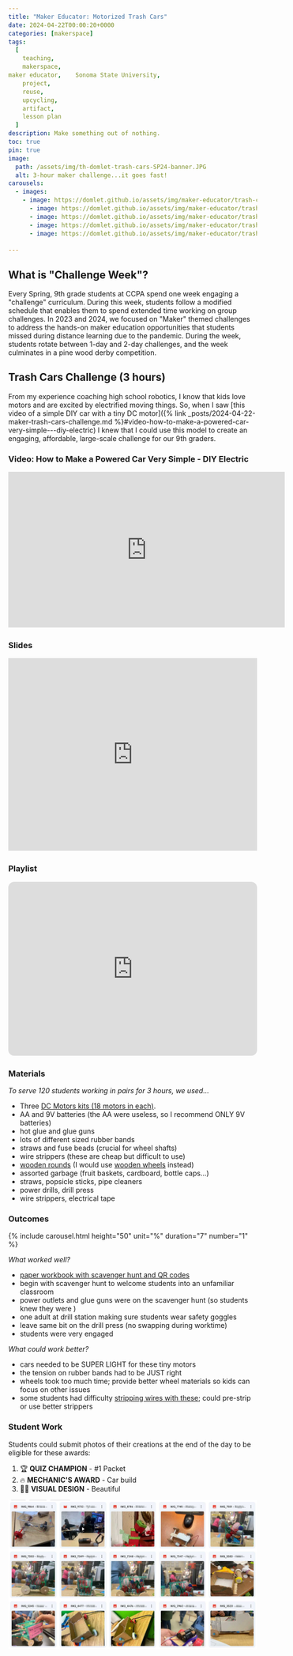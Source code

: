```yaml
---
title: "Maker Educator: Motorized Trash Cars"
date: 2024-04-22T00:00:20+0000
categories: [makerspace]
tags:
  [
    teaching,
    makerspace,
maker educator,    Sonoma State University,
    project,
    reuse,
    upcycling,
    artifact,
    lesson plan
  ]
description: Make something out of nothing.
toc: true
pin: true
image:
  path: /assets/img/th-domlet-trash-cars-SP24-banner.JPG
  alt: 3-hour maker challenge...it goes fast!
carousels:
  - images: 
    - image: https://domlet.github.io/assets/img/maker-educator/trash-cars-SP24-IMG_0945.JPG
	  - image: https://domlet.github.io/assets/img/maker-educator/trash-cars-SP24-IMG_2933.JPG
	  - image: https://domlet.github.io/assets/img/maker-educator/trash-cars-SP24-IMG_2934.JPG
	  - image: https://domlet.github.io/assets/img/maker-educator/trash-cars-SP24-IMG_2935.JPG
	  - image: https://domlet.github.io/assets/img/maker-educator/trash-cars-SP24-IMG_2936.JPG

---
```


## What is "Challenge Week"?

Every Spring, 9th grade students at CCPA spend one week engaging a "challenge" curriculum. During this week, students follow a modified schedule that enables them to spend extended time working on group challenges. In 2023 and 2024, we focused on "Maker" themed challenges to address the hands-on maker education opportunities that students missed during distance learning due to the pandemic. During the week, students rotate between 1-day and 2-day challenges, and the week culminates in a pine wood derby competition.

## Trash Cars Challenge (3 hours)

From my experience coaching high school robotics, I know that kids love motors and are excited by electrified moving things. So, when I saw [this video of a simple DIY car with a tiny DC motor]({% link _posts/2024-04-22-maker-trash-cars-challenge.md %}#video-how-to-make-a-powered-car-very-simple---diy-electric) I knew that I could use this model to create an engaging, affordable, large-scale challenge for our 9th graders.

### Video: How to Make a Powered Car Very Simple - DIY Electric

<iframe width="560" height="315" src="https://www.youtube.com/embed/qymG8w4ZIpE?si=P4Ed8t_NNLqAosdA" title="YouTube video player" frameborder="0" allow="accelerometer; autoplay; clipboard-write; encrypted-media; gyroscope; picture-in-picture; web-share" referrerpolicy="strict-origin-when-cross-origin" allowfullscreen></iframe>

### Slides

<iframe class="slides-container" src="https://docs.google.com/presentation/d/e/2PACX-1vS_hL-kCe8fPcUavT4uOJ_66ABSMdzrhBXWOG3hmqlhmh0jR23fLfz7i7EQ6I7XVremdMINasfmAg9x/embed?start=false&loop=false" frameborder="0" width="100%" height="390" allowfullscreen="true" mozallowfullscreen="true" webkitallowfullscreen="true"></iframe>

### Playlist

<iframe style="border-radius:12px" src="https://open.spotify.com/embed/playlist/0O7fiWVeQbD39pwHo9jUbn?utm_source=generator" width="100%" height="352" frameBorder="0" allowfullscreen="" allow="autoplay; clipboard-write; encrypted-media; fullscreen; picture-in-picture" loading="lazy"></iframe>

### Materials

_To serve 120 students working in pairs for 3 hours, we used..._

- Three [DC Motors kits (18 motors in each)](https://www.walmart.com/ip/18-Set-276PCS-DC-Motor-Kit-Mini-Electric-Circuit-Kit-DIY-Science-Projects-Motors-LED-Light-Vanes-Propeller-AA-Battery-Holder-Plastic-Gears-Electrical/5124711731).
- AA and 9V batteries (the AA were useless, so I recommend ONLY 9V batteries)
- hot glue and glue guns
- lots of different sized rubber bands
- straws and fuse beads (crucial for wheel shafts)
- wire strippers (these are cheap but difficult to use)
- [wooden rounds](https://www.amazon.com/AxeSickle-Unfinished-Projects-Ornaments-Limitations/dp/B01DWK4884/ref=sr_1_19_sspa?crid=204AJMFFLKWWF&dib=eyJ2IjoiMSJ9.Oqe69wG_Un2JsU1khJxGrtBWuww4kGPrEUf5QXFgAJ7p0RfX65n8OfqFrGpEeRXicfMkJd7IDYfCFyvUhc60KMpOYhx3tzUOknYnCv6vl1VlUyJ_-M66izwlii4ZdJdICUyigRid4xPf8cS3Z5B7-kQdAerT0YBorpChw0dn1SRkdvKUH39SMbPGV36E4Ri03W1sooRDEwNiCZdhBTaakMO_u50OM1qI7Y-rYEh8tww4AW37htW40uLNOamJQlCd3A9a-r273rHN3j5pz7c0YV-ZqncqDgXLi_t1C3qvBQw.2lNtUy6peNx8nqD9bN8y35ydRkCWpcyW8rZyCfgwZuU&dib_tag=se&keywords=wooden%2Bcircles%2Bfor%2Bcrafts&qid=1734818634&sprefix=wooden%2Bcirc%2Caps%2C194&sr=8-19-spons&sp_csd=d2lkZ2V0TmFtZT1zcF9tdGY&th=1) (I would use [wooden wheels](https://www.amazon.com/Wooden-Treaded-Perfect-Projects-GNIEMCKIN/dp/B0C5MKVYQL/ref=sr_1_14_sspa?crid=10XP3I2Y3SVUO&dib=eyJ2IjoiMSJ9.W3IYVFCwAZS_Adje2YzL2bawaN78SSGXPDtfna4mQcaRf_6uwLwzdSFz89b0Y6MOhblR941mFGfsIZhrvb3wJLOy1mFObO_ociTcVWqcgyn_CXvKkv4KSuI4J4j9dpE8jl_BAvdq_Q1HAtQ8k816YitLIFPgz_5OZ_S51jggHtZeVAmSb4w44lBBt9wdnhpJUYtQCfUyebKu3fwX_l9idhzz3RISmhlCqg9jBo8iVDmszIWFull8UXlAha5_FEbAyW056rzHln5d0pbwjeuI58EzkKOyD3DaxUrsE-QdSus.P37XcjkSX8MRLrdmVNu5snIpmbhPq2MnTRWfIWshsMg&dib_tag=se&keywords=toy%2Bwheels&qid=1734818700&sprefix=toy%2Bwheels%2Caps%2C190&sr=8-14-spons&sp_csd=d2lkZ2V0TmFtZT1zcF9tdGY&th=1) instead)
- assorted garbage (fruit baskets, cardboard, bottle caps...)
- straws, popsicle sticks, pipe cleaners
- power drills, drill press
- wire strippers, electrical tape

### Outcomes

{% include carousel.html height="50" unit="%" duration="7" number="1" %}

_What worked well?_

- [paper workbook with scavenger hunt and QR codes](https://docs.google.com/document/d/1csG47c-raoFEUnA-ecDjaA1V2DobzVfk1BjmaQ0t1dY/edit?tab=t.0)
- begin with scavenger hunt to welcome students into an unfamiliar classroom
- power outlets and glue guns were on the scavenger hunt (so students knew they were )
- one adult at drill station making sure students wear safety goggles
- leave same bit on the drill press (no swapping during worktime)
- students were very engaged

_What could work better?_

- cars needed to be SUPER LIGHT for these tiny motors
- the tension on rubber bands had to be JUST right
- wheels took too much time; provide better wheel materials so kids can focus on other issues
- some students had difficulty [stripping wires with these](https://www.amazon.com/dp/B08LTHY9RD/ref=sspa_dk_detail_6?psc=1&pd_rd_i=B08LTHY9RD&pd_rd_w=EH4pR&content-id=amzn1.sym.f2f1cf8f-cab4-44dc-82ba-0ca811fb90cc&pf_rd_p=f2f1cf8f-cab4-44dc-82ba-0ca811fb90cc&pf_rd_r=W9DE796DAKA3CV3WCR2E&pd_rd_wg=jBXRy&pd_rd_r=b46d2c9b-f3ff-4760-83d2-4f6be8fc3816&s=hi&sp_csd=d2lkZ2V0TmFtZT1zcF9kZXRhaWxfdGhlbWF0aWM); could pre-strip or use better strippers

### Student Work

Students could submit photos of their creations at the end of the day to be eligible for these awards:

1. 🏆 **QUIZ CHAMPION** - #1 Packet
1. 🔥 **MECHANIC'S AWARD** - Car build
1. 💅🏼 **VISUAL DESIGN** - Beautiful

![Thumbnails of photos of student cars with names blurred out](/assets/img/maker-educator/trash-cars-SP24-student-submissions.jpg)
